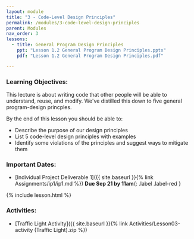 ```yaml
---
layout: module
title: "3 - Code-Level Design Principles"
permalink: /modules/3-code-level-design-principles
parent: Modules
nav_order: 3
lessons: 
  - title: General Program Design Principles
    ppt: "Lesson 1.2 General Program Design Principles.pptx"
    pdf: "Lesson 1.2 General Program Design Principles.pdf"

---
```

### Learning Objectives:
This lecture is about writing code that other people will be able to understand, reuse, and modify.  We've distilled this down to five general program-design princples.

By the end of this lesson you should be able to:
* Describe the purpose of our design principles 
* List 5 code-level design principles with examples
* Identify some violations of the principles and suggest ways to mitigate them


### Important Dates:
* [Individual Project Deliverable 1]({{ site.baseurl }}{% link Assignments/ip1/ip1.md %}) **Due Sep 21 by 11am**{: .label .label-red }

{% include lesson.html %}

### Activities:
* [Traffic Light Activity]({{ site.baseurl }}{% link Activities/Lesson03-activity (Traffic Light).zip %})


